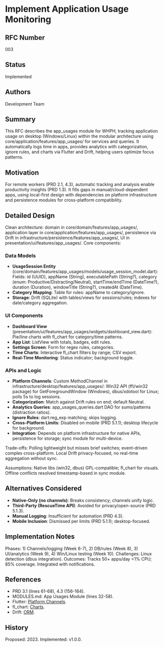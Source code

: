 # Implement Application Usage Monitoring

## RFC Number

003

## Status

Implemented

## Authors

Development Team

## Summary

This RFC describes the app_usages module for WHPH, tracking application usage on desktop (Windows/Linux) within the modular architecture using core/application/features/app_usages/ for services and queries. It automatically logs time in apps, provides analytics with categorization, ignore rules, and charts via Flutter and Drift, helping users optimize focus patterns.

## Motivation

For remote workers (PRD 2.1, 4.3), automatic tracking and analysis enable productivity insights (PRD 1.3). It fills gaps in manual/cloud-dependent apps, using local-first design with dependencies on platform infrastructure and persistence modules for cross-platform compatibility.

## Detailed Design

Clean architecture: domain in core/domain/features/app_usages/, application layer in core/application/features/app_usages/, persistence via Drift in infrastructure/persistence/features/app_usages/, UI in presentation/ui/features/app_usages/. Core components:

### Data Models

- **UsageSession Entity** (core/domain/features/app_usages/models/usage_session_model.dart): Fields: id (UUID), appName (String), executablePath (String?), category (enum: Productive/Distracting/Neutral), startTime/endTime (DateTime?), duration (Duration), windowTitle (String?), createdAt (DateTime).
- **Category Mapping**: Table for rules: appName to category/ignore.
- **Storage**: Drift (SQLite) with tables/views for sessions/rules; indexes for date/category aggregation.

### UI Components

- **Dashboard View** (presentation/ui/features/app_usages/widgets/dashboard_view.dart): Pie/line charts with fl_chart for category/time patterns.
- **App List**: ListView with totals, badges, edit rules.
- **Settings Screen**: Form for regex rules, categories.
- **Time Charts**: Interactive fl_chart filters by range; CSV export.
- **Real-Time Monitoring**: Status indicator; background toggle.

### APIs and Logic

- **Platform Channels**: Custom MethodChannel in infrastructure/desktop/features/app_usages/: Win32 API (ffi/win32 package) for GetForegroundWindow (Windows), dbus/xdotool for Linux; polls 5s to log sessions.
- **Categorization**: Match against Drift rules on end; default Neutral.
- **Analytics Queries**: app_usages_queries.dart DAO for sums/patterns (distraction ratios).
- **Ignore Rules**: dart:reg_exp matching; skips logging.
- **Cross-Platform Limits**: Disabled on mobile (PRD 5.1.1); desktop lifecycle for background.
- **Integration**: Depends on platform infrastructure for native APIs, persistence for storage; sync module for multi-device.

Trade-offs: Polling lightweight but misses brief switches; event-driven complex cross-platform. Local Drift privacy-focused, no real-time aggregation without sync.

Assumptions: Native libs (win32, dbus) GPL-compatible; fl_chart for visuals. Offline conflicts resolved timestamp-based in sync module.

## Alternatives Considered

- **Native-Only (no channels)**: Breaks consistency; channels unify logic.
- **Third-Party (RescueTime API)**: Avoided for privacy/open-source (PRD 5.1.3).
- **Manual Logging**: Insufficient for automation (PRD 4.3).
- **Mobile Inclusion**: Dismissed per limits (PRD 5.1.1); desktop-focused.

## Implementation Notes

Phases: 1) Channels/logging (Week 6-7), 2) DB/rules (Week 8), 3) UI/analytics (Week 9), 4) Win/Linux testing (Week 10). Challenges: Linux detection (dbus integration). Outcomes: Tracks 50+ apps/day <1% CPU; 85% coverage. Integrated with notifications.

## References

- PRD 3.1 (lines 61-68), 4.3 (156-164).
- MODULES.md: App Usages Module (lines 32-58).
- Flutter: [Platform Channels](https://docs.flutter.dev/platform-integration/platform-channels).
- fl_chart: [Charts](https://pub.dev/packages/fl_chart).
- Drift: [ORM](https://pub.dev/packages/drift).

## History

Proposed: 2023. Implemented: v1.0.0.
